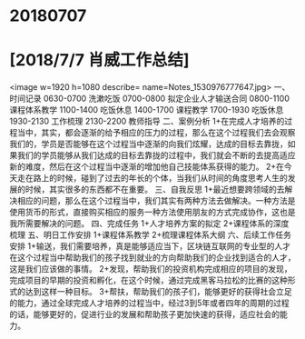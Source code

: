 # 20180707

# [2018/7/7 肖威工作总结]
<image w=1920 h=1080 describe= name=Notes_1530976777647.jpg>
一、时间记录
0630-0700 洗漱吃饭
0700-0800 拟定企业人才输送合同
0800-1100 课程体系教学
1100-1400 吃饭休息
1400-1700 课程教学
1700-1930 吃饭休息
1930-2130 工作梳理
2130-2200 教师指导
二、案例分析
1+在完成人才培养的过程当中，其实，都会逐渐的给予相应的压力的过程，那么在这个过程我们去会观察我们的，学员是否能够在这个过程当中逐渐的向我们炫耀，达成的目标去靠拢，如果我们的学员能够从我们达成的目标去靠拢的过程中，我们就会不断的去提高适应新的难度，然后在这个过程当中逐渐的增加他自己技能体系获得的能力。
2+在今天走在路上的时候，碰到了过去的年长的个体，当我们从时间的角度思考人生的发展的时候，其实很多的东西都不在重要。
三、自我反思
1+最近想要跨领域的去解决相应的问题，那么在这个过程当中，我们其实有两种方法去做解决。一种方法是使用货币的形式，直接购买相应的服务一种方法使用朋友的方式完成协作，这也是我所需要解决的问题。
四、完成任务
1+人才培养方案的拟定
2+课程体系的深度梳理
五、明日工作安排
1+课程体系教学
2+梳理课程体系大纲
六、后续工作任务安排
1+输送，我们需要培养，真是能够适应当下，区块链互联网的专业型的人才在这个过程当中帮助我们的孩子找到就业的方向帮助我们的企业找到适合的人才，这是我们应该做的事情。
2+发现，帮助我们的投资机构完成相应的项目的发现，完成项目的早期的投资和孵化，在这个时候，通过完成黑客马拉松的比赛的这种形式的达到这样一种目标。
3+帮扶，帮助我们的孩子们，能够更好的获得社会立足的能力，通过全球完成人才培养的过程当中，经过3到5年或者四年的周期的过程的话，能够更好的，促进行业的发展和帮助孩子更加快速的获得，适应社会的能力。
